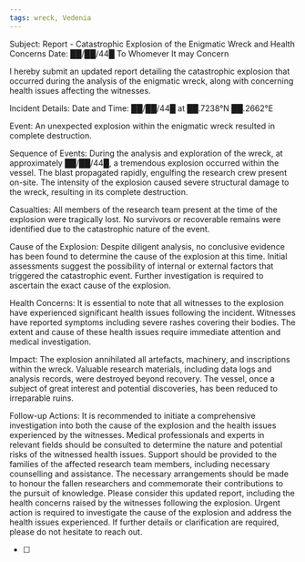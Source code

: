 ```yaml
---
tags: wreck, Vedenia
---
```

Subject: Report - Catastrophic Explosion of the Enigmatic Wreck and Health Concerns Date: ██/██/44█ To Whomever It may Concern

I hereby submit an updated report detailing the catastrophic explosion that occurred during the analysis of the enigmatic wreck, along with concerning health issues affecting the witnesses. 

Incident Details: 
Date and Time: ██/██/44█ at ██.7238°N ██.2662°E 

Event: An unexpected explosion within the enigmatic wreck resulted in complete destruction. 

Sequence of Events: During the analysis and exploration of the wreck, at approximately ██/██/44█, a tremendous explosion occurred within the vessel. The blast propagated rapidly, engulfing the research crew present on-site. The intensity of the explosion caused severe structural damage to the wreck, resulting in its complete destruction. 

Casualties: All members of the research team present at the time of the explosion were tragically lost. No survivors or recoverable remains were identified due to the catastrophic nature of the event. 

Cause of the Explosion: Despite diligent analysis, no conclusive evidence has been found to determine the cause of the explosion at this time. Initial assessments suggest the possibility of internal or external factors that triggered the catastrophic event. Further investigation is required to ascertain the exact cause of the explosion. 

Health Concerns: It is essential to note that all witnesses to the explosion have experienced significant health issues following the incident. Witnesses have reported symptoms including severe rashes covering their bodies. The extent and cause of these health issues require immediate attention and medical investigation.

Impact: The explosion annihilated all artefacts, machinery, and inscriptions within the wreck. Valuable research materials, including data logs and analysis records, were destroyed beyond recovery. The vessel, once a subject of great interest and potential discoveries, has been reduced to irreparable ruins. 

Follow-up Actions: It is recommended to initiate a comprehensive investigation into both the cause of the explosion and the health issues experienced by the witnesses. Medical professionals and experts in relevant fields should be consulted to determine the nature and potential risks of the witnessed health issues. Support should be provided to the families of the affected research team members, including necessary counselling and assistance. The necessary arrangements should be made to honour the fallen researchers and commemorate their contributions to the pursuit of knowledge. Please consider this updated report, including the health concerns raised by the witnesses following the explosion. Urgent action is required to investigate the cause of the explosion and address the health issues experienced. If further details or clarification are required, please do not hesitate to reach out.

- [ ] 
